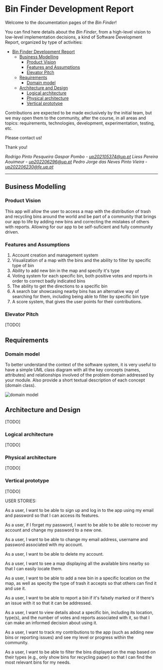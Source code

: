 <!-- README.md for LEIC-ES-2023-24 -->

# Bin Finder Development Report

Welcome to the documentation pages of the _Bin Finder_!

You can find here details about the _Bin Finder_, from a high-level vision to low-level implementation decisions, a kind of Software Development Report, organized by type of activities: 

- [Bin Finder Development Report](#bin-finder-development-report)
  - [Business Modelling](#business-modelling)
    - [Product Vision](#product-vision)
    - [Features and Assumptions](#features-and-assumptions)
    - [Elevator Pitch](#elevator-pitch)
  - [Requirements](#requirements)
    - [Domain model](#domain-model)
  - [Architecture and Design](#architecture-and-design)
    - [Logical architecture](#logical-architecture)
    - [Physical architecture](#physical-architecture)
    - [Vertical prototype](#vertical-prototype)

Contributions are expected to be made exclusively by the initial team, but we may open them to the community, after the course, in all areas and topics: requirements, technologies, development, experimentation, testing, etc.

Please contact us!

Thank you!

*Rodrigo Pinto Pesqueira Gaspar Pombo - up202105374@up.pt*
*Liess Pereira Aouimeur - up202206296@up.pt*
*Pedro Jorge das Neves Pinto Vieira - up202206230@fe.up.pt*

---
## Business Modelling

### Product Vision

This app will allow the user to access a map with the distribution of trash and recycling bins around the world and be part of a community that brings our app to life by adding new bins and correcting the mistakes of others with reports. Allowing for our app to be self-suficient and fully community driven.

### Features and Assumptions

1. Account creation and management system
2. Visualization of a map with the bins and the ability to filter by specific type of bin
3. Ability to add new bin in the map and specify it's type
4. Voting system for each specific bin, both positive votes and reports in order to correct badly indicated bins
5. The ability to get the directions to a specific bin
6. A search bar showcasing nearby bins has an alternative way of searching for them, including being able to filter by specific bin type
7. A score system, that gives the user points for their contributions.

### Elevator Pitch

[TODO]

## Requirements

### Domain model

To better understand the context of the software system, it is very useful to have a simple UML class diagram with all the key concepts (names, attributes) and relationships involved of the problem domain addressed by your module. 
Also provide a short textual description of each concept (domain class). 

![domain model](https://github.com/FEUP-LEIC-ES-2023-24/2LEIC13T3/raw/main/domain_model.jpeg)

## Architecture and Design

[TODO]

### Logical architecture

[TODO]

### Physical architecture

[TODO]

### Vertical prototype

[TODO]






USER STORIES:

As a user, I want to be able to sign up and log in to the app using my email and password so that I can access its features.

As a user, if I forget my password, I want to be able to be able to recover my account and change my password to a new one.

As a user, I want to be able to change my email address, username and password associated with my account.

As a user, I want to be able to delete my account.

As a user, I want to see a map displaying all the available bins nearby so that I can easily locate them.

As a user, I want to be able to add a new bin in a specific location on the map,  as well as specity the type of trash it accepts so that others can find it and use it.

As a user, I want to be able to report a bin if it's falsely marked or if there's an issue with it so that it can be addressed.

As a user, I want to view details about a specific bin, including its location, type(s), and the number of votes and reports associated with it, so that I can make an informed decision about using it.

As a user, I want to track my contributions to the app (such as adding new bins or reporting issues) and see my level or progress within the community.

As a user, I want to be able to filter the bins displayed on the map based on their types (e.g., only show bins for recycling paper) so that I can find the most relevant bins for my needs.
